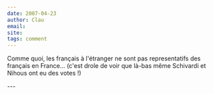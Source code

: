 ```yaml
---
date: 2007-04-23
author: Clau
email: 
site: 
tags: comment
---
```


<p>Comme quoi, les français à l'étranger ne sont pas representatifs des français en France... (c'est drole de voir que là-bas même Schivardi et Nihous ont eu des votes !)</p>
---